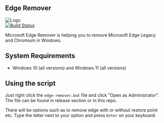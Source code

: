## Edge Remover
![Logo](https://i.imgur.com/SRMpQhj.png)  
[![Build Status](https://travis-ci.org/joemccann/dillinger.svg?branch=master)](https://travis-ci.org/joemccann/dillinger)

Microsoft Edge Remover is helping you to remove Microsoft Edge Legacy and Chromium in Windows.

## System Requirements

 - Windows 10 (all versions) and Windows 11 (all versions)

## Using the script

Just right click the `edge-remover.bat` file and click "Open as Administrator". The file can be found in release section or in this repo.

There will be options such as to remove edge with or without restore point etc. Type the letter next to your option and press `Enter` on your keyboard. 
